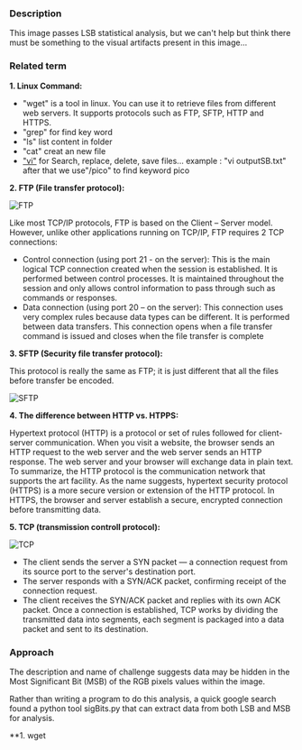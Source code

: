 ### Description
This image passes LSB statistical analysis, but we can't help but think there must be something to the visual artifacts present in this image...

### Related term

**1. Linux Command:**

- "wget" is a tool in linux. You can use it to retrieve files from different web servers. It supports protocols such as FTP, SFTP, HTTP and HTTPS.
- "grep" for find key word
- "ls" list content in folder
- "cat" creat an new file
- ["vi"](https://helpdesk.inet.vn/knowledgebase/huong-dan-co-ban-su-dung-vi-trong-linux) for Search, replace, delete, save files...
  example : "vi outputSB.txt" after that we use"/pico" to find keyword pico

**2. FTP (File transfer protocol):**

![FTP](https://media.geeksforgeeks.org/wp-content/uploads/20240110113246/File-Transfer-Protocol-and-HTTPS-gif-2.gif)

Like most TCP/IP protocols, FTP is based on the Client – ​​Server model. However, unlike other applications running on TCP/IP, FTP requires 2 TCP connections:

- Control connection (using port 21 - on the server): This is the main logical TCP connection created when the session is established. It is performed between control processes. It is maintained throughout the session and only allows control information to pass through such as commands or responses.
- Data connection (using port 20 – on the server): This connection uses very complex rules because data types can be different. It is performed between data transfers. This connection opens when a file transfer command is issued and closes when the file transfer is complete

**3. SFTP (Security file transfer protocol):**

This protocol is really the same as FTP; it is just different that all the files before transfer be encoded.

![SFTP](https://media.geeksforgeeks.org/wp-content/uploads/20211025154558/SFTPEncryptionandDecryption.jpg)

**4. The difference between HTTP vs. HTPPS:**

Hypertext protocol (HTTP) is a protocol or set of rules followed for client-server communication. When you visit a website, the browser sends an HTTP request to the web server and the web server sends an HTTP response. The web server and your browser will exchange data in plain text. To summarize, the HTTP protocol is the communication network that supports the art facility. As the name suggests, hypertext security protocol (HTTPS) is a more secure version or extension of the HTTP protocol. In HTTPS, the browser and server establish a secure, encrypted connection before transmitting data.

**5. TCP (transmission controll protocol):**

![TCP](https://blog.vinahost.vn/wp-content/uploads/2021/11/giao-thuc-tcp-la-gi-1.png)

- The client sends the server a SYN packet — a connection request from its source port to the server's destination port.
- The server responds with a SYN/ACK packet, confirming receipt of the connection request.
- The client receives the SYN/ACK packet and replies with its own ACK packet.
Once a connection is established, TCP works by dividing the transmitted data into segments, each segment is packaged into a data packet and sent to its destination.

### Approach

The description and name of challenge suggests data may be hidden in the Most Significant Bit (MSB) of the RGB pixels values within the image.

Rather than writing a program to do this analysis, a quick google search found a python tool sigBits.py that can extract data from both LSB and MSB for analysis.

**1. wget 
